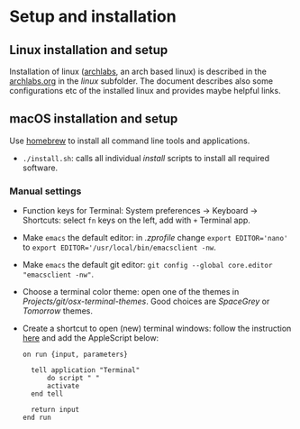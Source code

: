 # Setup and installation

## Linux installation and setup

Installation of linux ([archlabs](https://archlabslinux.com/), an arch based
linux) is described in the [archlabs.org](linux/archlabs.org) in the *linux*
subfolder. The document describes also some configurations etc of the installed
linux and provides maybe helpful links.

## macOS installation and setup

Use [homebrew](https://brew.sh) to install all command line tools and 
applications.

- `./install.sh`: calls all individual *install* scripts to install all required
  software.


### Manual settings

- Function keys for Terminal: System preferences -> Keyboard -> Shortcuts: 
  select `fn` keys on the left, add with `+` Terminal app.
- Make `emacs` the default editor: in *.zprofile* change `export EDITOR='nano'`
  to `export EDITOR='/usr/local/bin/emacsclient -nw`.
- Make `emacs` the default git editor:
  `git config --global core.editor "emacsclient -nw"`.
- Choose a terminal color theme: open one of the themes in
  *Projects/git/osx-terminal-themes*. Good choices are *SpaceGrey* or *Tomorrow*
  themes.
- Create a shortcut to open (new) terminal windows: follow the instruction
  [here](https://claudiodangelis.com/osx/2012/09/27/osx-launch-terminal-from-shortcut.html)
  and add the AppleScript below:
  
  ```
  on run {input, parameters}
	
	tell application "Terminal"
		do script " "
		activate
	end tell
	
	return input
  end run
  ```
  
